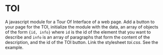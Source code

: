 # TOI

A javascript module for a Tour Of Interface of a web page. Add a button to your page for the TOI, initialize the module with the data, an array of objects of the form `{id, info}` where `id` is the id of the element that you want to describe and `info` is an array of paragraphs that form the content of the description, and the id of the TOI button. Link the stylesheet *toi.css*. See the example.
